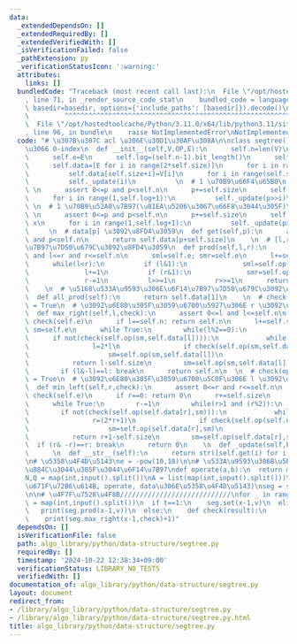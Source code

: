 ```yaml
---
data:
  _extendedDependsOn: []
  _extendedRequiredBy: []
  _extendedVerifiedWith: []
  _isVerificationFailed: false
  _pathExtension: py
  _verificationStatusIcon: ':warning:'
  attributes:
    links: []
  bundledCode: "Traceback (most recent call last):\n  File \"/opt/hostedtoolcache/Python/3.11.0/x64/lib/python3.11/site-packages/onlinejudge_verify/documentation/build.py\"\
    , line 71, in _render_source_code_stat\n    bundled_code = language.bundle(stat.path,\
    \ basedir=basedir, options={'include_paths': [basedir]}).decode()\n          \
    \         ^^^^^^^^^^^^^^^^^^^^^^^^^^^^^^^^^^^^^^^^^^^^^^^^^^^^^^^^^^^^^^^^^^^^^^^^^^^^^^^^^\n\
    \  File \"/opt/hostedtoolcache/Python/3.11.0/x64/lib/python3.11/site-packages/onlinejudge_verify/languages/python.py\"\
    , line 96, in bundle\n    raise NotImplementedError\nNotImplementedError\n"
  code: "# \u307B\u307C acl \u306E\u30D1\u30AF\u308A\n\nclass segtree(): # \u3059\u3079\
    \u3066 0-index\n  def __init__(self,V,OP,E):\n      self.n=len(V)\n      self.op=OP\n\
    \      self.e=E\n      self.log=(self.n-1).bit_length()\n      self.size=1<<self.log\n\
    \      self.data=[E for i in range(2*self.size)]\n      for i in range(self.n):\n\
    \          self.data[self.size+i]=V[i]\n      for i in range(self.size-1,0,-1):\n\
    \          self._update(i)\n          \n  # 1 \u70B9\u66F4\u65B0\n  def set(self,p,x):\
    \ \n      assert 0<=p and p<self.n\n      p+=self.size\n      self.data[p]=x\n\
    \      for i in range(1,self.log+1):\n          self._update(p>>i)\n         \
    \ \n  # 1 \u70B9\u52A0\u7B97(\u81EA\u5206\u3067\u66F8\u3044\u305F)\n  def add(self,p,x):\
    \ \n      assert 0<=p and p<self.n\n      p+=self.size\n      self.data[p] +=\
    \ x\n      for i in range(1,self.log+1):\n          self._update(p>>i)\n     \
    \     \n  # data[p] \u3092\u8FD4\u3059\n  def get(self,p):\n      assert 0<=p\
    \ and p<self.n\n      return self.data[p+self.size]\n    \n  # [l,r) \u306E\u6F14\
    \u7B97\u7D50\u679C\u3092\u8FD4\u3059\n  def prod(self,l,r):\n      assert 0<=l\
    \ and l<=r and r<=self.n\n      sml=self.e; smr=self.e\n      l+=self.size; r+=self.size\n\
    \      while(l<r):\n          if (l&1):\n              sml=self.op(sml,self.data[l])\n\
    \              l+=1\n          if (r&1):\n              smr=self.op(self.data[r-1],smr)\n\
    \              r-=1\n          l>>=1\n          r>>=1\n      return self.op(sml,smr)\n\
    \    \n  # \u5168\u533A\u9593\u306E\u6F14\u7B97\u7D50\u679C\u3092\u8FD4\u3059\n\
    \  def all_prod(self):\n      return self.data[1]\n    \n  # check(operate(data[l],data[l+1],...,data[r-1]))\
    \ = True\n  # \u3092\u6E80\u305F\u3059\u6700\u5927\u306E r \u3092\u8FD4\u3059\n\
    \  def max_right(self,l,check):\n      assert 0<=l and l<=self.n\n      assert\
    \ check(self.e)\n      if l==self.n: return self.n\n      l+=self.size\n     \
    \ sm=self.e\n      while True:\n        while(l%2==0):\n            l>>=1\n  \
    \      if not(check(self.op(sm,self.data[l]))):\n            while(l<self.size):\n\
    \                l=2*l\n                if check(self.op(sm,self.data[l])):\n\
    \                    sm=self.op(sm,self.data[l])\n                    l+=1\n \
    \           return l-self.size\n        sm=self.op(sm,self.data[l])\n        l+=1\n\
    \        if (l&-l)==l: break\n      return self.n\n  \n  # check(operate(data[l],data[l+1],...,data[r-1]))\
    \ = True\n  # \u3092\u6E80\u305F\u3059\u6700\u5C0F\u306E l \u3092\u8FD4\u3059\n\
    \  def min_left(self,r,check):\n      assert 0<=r and r<=self.n\n      assert\
    \ check(self.e)\n      if r==0: return 0\n      r+=self.size\n      sm=self.e\n\
    \      while True:\n        r-=1\n        while(r>1 and (r%2)):\n            r>>=1\n\
    \        if not(check(self.op(self.data[r],sm))):\n            while(r<self.size):\n\
    \                r=(2*r+1)\n                if check(self.op(self.data[r],sm)):\n\
    \                    sm=self.op(self.data[r],sm)\n                    r-=1\n \
    \           return r+1-self.size\n        sm=self.op(self.data[r],sm)\n      \
    \  if (r& -r)==r: break\n      return 0\n    \n  def _update(self,k):\n      self.data[k]=self.op(self.data[2*k],self.data[2*k+1])\n\
    \      \n  def __str__(self):\n      return str([self.get(i) for i in range(self.n)])\n\
    \n# \u5358\u4F4D\u5143\ne = -pow(10,18)\n\n# \u533A\u9593\u306B\u5BFE\u3057\u3066\
    \u884C\u3044\u305F\u3044\u6F14\u7B97\ndef operate(a,b):\n  return max(a,b)\n\n\
    N,Q = map(int,input().split())\nA = list(map(int,input().split()))\n\n# (\u521D\
    \u671F\u72B6\u614B, operate, data\u306E\u5358\u4F4D\u5143)\nseg = segtree(A,operate,e)\n\
    \n\n# \u4F7F\u7528\u4F8B////////////////////////////\nfor _ in range(Q):\n  t,x,v\
    \ = map(int,input().split())\n  if t==1:\n    seg.set(x-1,v)\n  elif t==2:\n \
    \   print(seg.prod(x-1,v))\n  else:\n    def check(result):\n      return result<v\n\
    \    print(seg.max_right(x-1,check)+1)"
  dependsOn: []
  isVerificationFile: false
  path: algo_library/python/data-structure/segtree.py
  requiredBy: []
  timestamp: '2024-10-22 12:38:34+09:00'
  verificationStatus: LIBRARY_NO_TESTS
  verifiedWith: []
documentation_of: algo_library/python/data-structure/segtree.py
layout: document
redirect_from:
- /library/algo_library/python/data-structure/segtree.py
- /library/algo_library/python/data-structure/segtree.py.html
title: algo_library/python/data-structure/segtree.py
---
```

